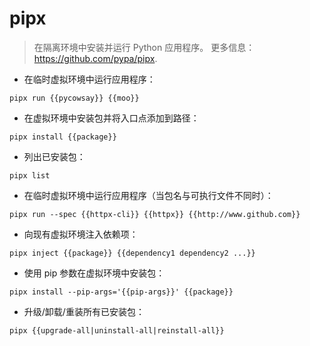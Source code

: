 # pipx

> 在隔离环境中安装并运行 Python 应用程序。
> 更多信息：<https://github.com/pypa/pipx>.

- 在临时虚拟环境中运行应用程序：

`pipx run {{pycowsay}} {{moo}}`

- 在虚拟环境中安装包并将入口点添加到路径：

`pipx install {{package}}`

- 列出已安装包：

`pipx list`

- 在临时虚拟环境中运行应用程序（当包名与可执行文件不同时）：

`pipx run --spec {{httpx-cli}} {{httpx}} {{http://www.github.com}}`

- 向现有虚拟环境注入依赖项：

`pipx inject {{package}} {{dependency1 dependency2 ...}}`

- 使用 pip 参数在虚拟环境中安装包：

`pipx install --pip-args='{{pip-args}}' {{package}}`

- 升级/卸载/重装所有已安装包：

`pipx {{upgrade-all|uninstall-all|reinstall-all}}`
